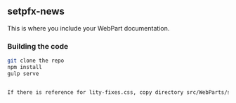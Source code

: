 ## setpfx-news

This is where you include your WebPart documentation.

### Building the code

```bash
git clone the repo
npm install
gulp serve


If there is reference for lity-fixes.css, copy directory src/WebParts/sertpfxnews/style to lib/WebParts/sertpfxnews/style